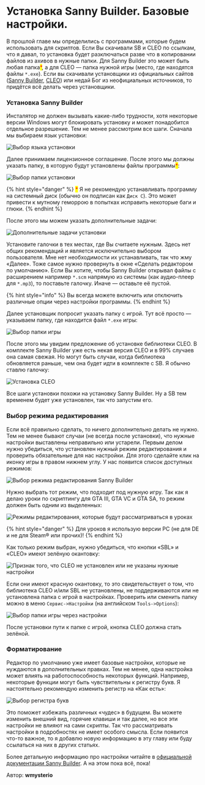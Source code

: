 # Установка Sanny Builder. Базовые настройки.

В прошлой главе мы определились с программами, которые будем использовать для скриптов. Если Вы скачивали SB и CLEO по ссылкам, что я давал, то установка будет разключаться разве что в копировании файлов из ахивов в нужные папки. Для Sanny Builder это может быть любая папка<mark style="color:red;">\*</mark>, а для CLEO — папка нужной игры (место, где находятся файлы `*.exe`). Если вы скачивали установщики из официальных сайтов ([Sanny Builder](https://sannybuilder.com/), [CLEO](https://cleo.li/)) или недай Бог из неофициальных источников, то придётся всё делать через установщики.

### Установка Sanny Builder

Инсталятор не должен вызывать какие-либо трудности, хотя некоторые версии Windows могут блокировать установку и может понадобится отдельное разрешение. Тем не менее рассмотрим все шаги. Сначала мы выбираем язык установки:

![Выбор языка установки](https://github.com/wmysterio/scm-scripting-lessons/raw/resources/images/sb\_install\_s1.png)

Далее принимаем лицензионное соглашение. После этого мы должны указать папку, в которую будут установлены файлы программы<mark style="color:red;">\*</mark>:

![Выбор папки установки](https://github.com/wmysterio/scm-scripting-lessons/raw/resources/images/sb\_install\_s2.png)

{% hint style="danger" %}
<mark style="color:red;">\*</mark> Я не рекомендую устанавливать программу на системный диск (обычно он подписан как `Диск C`). Это может привести к мутному геморрою в попытках исправить некоторые баги и глюки.
{% endhint %}

После этого мы можем указать дополнительные задачи:

![Дополнительные задачи установки](https://github.com/wmysterio/scm-scripting-lessons/raw/resources/images/sb\_install\_s3.png)

Установите галочки в тех местах, где Вы считаете нужным. Здесь нет общих рекомендаций и является исключительно выбором пользователя. Мне нет необходимости их устанавливать, так что жму «Далее». Тоже самое нужно провернуть в окне «Сделать редактором по умолчанию». Если Вы хотите, чтобы Sanny Builder открывал файлы с расширением например `*.scm` напрямую из системы (как аудио-плеер для `*.mp3`), то поставьте галочку. Иначе — оставьте её пустой.

{% hint style="info" %}
Вы всегда можете включить или отключить различные опции через настройки программы.
{% endhint %}

Далее установщик попросит указать папку с игрой. Тут всё просто — указываем папку, где находится файл `*.exe` игры:

![Выбор папки игры](https://github.com/wmysterio/scm-scripting-lessons/raw/resources/images/sb\_install\_s4.png)

После этого мы увидим предложение об установке библиотеки CLEO. В комплекте Sanny Builder уже есть некая версия CLEO и в 99% случаев она самая свежая. Но могут быть случаи, когда библиотека обновляется раньше, чем она будет идти в комплекте с SB. Я обычно ставлю галочку:

![Установка CLEO](https://github.com/wmysterio/scm-scripting-lessons/raw/resources/images/sb\_install\_s5.png)

Все шаги установки похожи на установку Sanny Builder. Ну а SB тем временем будет уже установлен, так что запустим его.

### Выбор режима редактирования

Если всё правильно сделать, то ничего дополнительно делать не нужно. Тем не менее бывают случаи (не всегда после установки), что нужные настройки выставлены неправильно или устарели. Первым делом нужно убедиться, что установлен нужный режим редактирования и проверить обязательные для нас настройки. Для этого сделайте клик на иконку игры в правом нижнем углу. У нас появится список доступных режимов:

![Выбор режима редактирования Sanny Builder](https://raw.githubusercontent.com/wmysterio/scm-scripting-lessons/3e4b7d5fa5aa97067854d58b1eb5462386d24756/images/sb\_install\_s6.png)

Нужно выбрать тот режим, что подходит под нужную игру. Так как я делаю уроки по скриптингу для GTA III, GTA VC и GTA SA, то режим должен быть одним из выделенных:

![Режимы редактирования, которые будут рассматриваться в уроках](https://raw.githubusercontent.com/wmysterio/scm-scripting-lessons/3e4b7d5fa5aa97067854d58b1eb5462386d24756/images/sb\_install\_s7.png)

{% hint style="danger" %}
Для уроков я использую версии PC (не для DE и не для Steam® или прочих)!
{% endhint %}

Как только режим выбран, нужно убедиться, что кнопки «SBL» и «CLEO» имеют зелёную окантовку:

![Признак того, что CLEO не установлен или не указаны нужные настройки](https://raw.githubusercontent.com/wmysterio/scm-scripting-lessons/3e4b7d5fa5aa97067854d58b1eb5462386d24756/images/sb\_install\_s8.png)

Если они имеют красную окантовку, то это свидетельствует о том, что библиотека CLEO и/или SBL не установлены, не поддерживаются или не установлена папка с игрой в настройках. Проверить или сменить папку можно в меню `Сервис->Настройки` (на английском `Tools->Options`):

![Выбор папки игры через настройки](https://github.com/wmysterio/scm-scripting-lessons/raw/resources/images/sb\_install\_s9.png)

После установки пути к папке с игрой, кнопка CLEO должна стать зелёной.

### Форматирование

Редактор по умолчанию уже имеет базовые настройки, которые не нуждаются в дополнительных правках. Тем не менее, одна настройка может влиять на работоспособность некоторых функций. Например, некоторые функции могут быть чувствительны к регистру букв. Я настоятельно рекомендую изменить регистр на «Как есть»:

![Выбор регистра букв](https://github.com/wmysterio/scm-scripting-lessons/raw/resources/images/sb\_install\_s11.png)

Это поможет избежать различных «чудес» в будущем. Вы можете изменить внешний вид, горячие клавиши и так далее, но все эти настройки не влияют на сами скрипты. Так что рассматривать настройки в подробностях не имеет особого смысла. Если появится что-то важное, то я добавлю новую информацию в эту главу или буду ссылаться на них в других статьях.

Более детальную информацию про настройки читайте в [официальной документации Sanny Builder](https://docs.sannybuilder.com/v/ru/editor/options). А на этом пока всё, пока!



Автор: **wmysterio**
